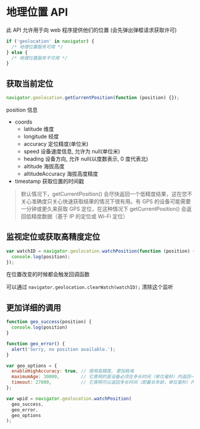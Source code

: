 # 地理位置 API

此 API 允许用于向 web 程序提供他们的位置 (会先弹出弹框请求获取许可)

```js
if ('geolocation' in navigator) {
  /* 地理位置服务可用 */
} else {
  /* 地理位置服务不可用 */
}
```

## 获取当前定位

```js
navigator.geolocation.getCurrentPosition(function (position) {});
```

position 信息

- coords
  - latitude 维度
  - longitude 经度
  - accuracy 定位精度(单位米)
  - speed 设备速度信息, 允许为 null(单位米)
  - heading 设备方向, 允许 null(以度数表示, 0 度代表北)
  - altitude 海拔高度
  - altitudeAccuracy 海拔高度精度
- timestamp 获取位置的时间戳

> 默认情况下，getCurrentPosition() 会尽快返回一个低精度结果，这在您不关心准确度只关心快速获取结果的情况下很有用。有 GPS 的设备可能需要一分钟或更久来获取 GPS 定位，在这种情况下 getCurrentPosition() 会返回低精度数据（基于 IP 的定位或 Wi-Fi 定位）

## 监视定位或获取高精度定位

```js
var watchID = navigator.geolocation.watchPosition(function (position) {
  console.log(position);
});
```

在位置改变的时候都会触发回调函数

可以通过 `navigator.geolocation.clearWatch(watchID);` 清除这个监听

## 更加详细的调用

```js
function geo_success(position) {
  console.log(position)
}

function geo_error() {
  alert('Sorry, no position available.');
}

var geo_options = {
  enableHighAccuracy: true, // 使用高精度, 更加耗电
  maximumAge: 30000,        // 它表明的是设备必须在多长时间（单位毫秒）内返回一个位置
  timeout: 27000,           // 它表明可以返回多长时间（即最长年龄，单位毫秒）内的可获取的缓存位置。如果设置为 0, 说明设备不能使用一个缓存位置，而且必须去获取一个真实的当前位置。如果设置为 Infinity ，那么不管设置的最长年龄是多少，设备都必须返回一个缓存位置。默认值：0。
};

var wpid = navigator.geolocation.watchPosition(
  geo_success,
  geo_error,
  geo_options
);
```
